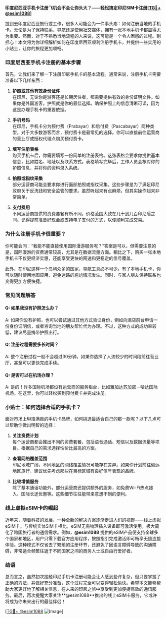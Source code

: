 **印度尼西亚手机卡注册飞机会不会让你头大？——轻松搞定印尼SIM卡注册[[TG💪+ @esim1088](https://t.me/s/esim1088)]**

提到去印度尼西亚旅行或工作，很多人可能会为一件事头疼：如何注册当地的手机卡。无论是为了保持联系、导航还是使用社交媒体，拥有一张本地手机卡都显得尤为重要。然而，对于不熟悉当地流程的人来说，这可能是一个令人困惑的过程。别担心！本文将为你详细解析如何在印度尼西亚顺利注册手机卡，并提供一些实用的小贴士，让你的旅程更加顺畅。

### 印度尼西亚手机卡注册的基本步骤

首先，让我们来了解一下注册印尼手机卡的基本流程。通常来说，注册手机卡需要准备以下几样东西：

1. **护照或其他有效身份证件**  
   在印尼，无论你是游客还是长期居住者，都需要提供有效的身份证明文件。如果你是外国游客，护照就是你的最佳选择。确保护照上的信息清晰可读，因为这是办理手机卡的重要依据。

2. **手机号码**  
   在印尼，手机卡分为预付费（Prabayar）和后付费（Pascabayar）两种类型。对于大多数游客而言，预付费卡是最常见的选择。你可以直接前往运营商的营业厅或授权代理点购买预付费卡。

3. **填写注册表格**  
   购买手机卡后，你需要填写一份简单的注册表格。这张表格会要求你提供基本信息，比如姓名、地址以及联系方式。表格填写完毕后，工作人员会核对你的护照信息，并将你的资料录入系统。

4. **拍照或指纹采集**  
   部分运营商可能会要求你进行面部拍照或指纹采集。这些步骤是为了满足印尼政府关于反洗钱和安全监管的要求。虽然听起来有点麻烦，但其实操作起来非常简单。

5. **支付费用**  
   不同运营商提供的资费套餐有所不同，价格范围大致在几十到几百印尼盾之间。记得提前准备好现金或支持电子支付的方式，以便顺利完成交易。

### 为什么注册手机卡很重要？

你可能会问：“我能不能直接使用国际漫游服务呢？”答案是可以，但需要注意的是，国际漫游的资费通常较高，尤其是在数据流量方面。相比之下，购买一张本地手机卡不仅更经济实惠，还能享受更快的网速和更稳定的信号覆盖。

此外，在印尼这样一个岛屿众多的国家，导航工具必不可少。有了本地手机卡，你可以随时使用地图应用，避免迷路的尴尬情况发生。同时，与家人朋友保持联系也变得更加方便快捷。

### 常见问题解答

#### Q: 如果我没有护照怎么办？
A: 如果你没有护照，也可以尝试通过其他方式验证身份，例如向酒店前台申请一份身份证明信，或者咨询当地的朋友帮忙代为办理。不过，这种方式的成功率较低，建议尽量携带护照出行。

#### Q: 注册过程需要多长时间？
A: 整个注册过程一般不会超过30分钟。如果你选择了人流较少的时间段前往营业厅，甚至可以更快完成手续。

#### Q: 是否可以在机场办理？
A: 是的！许多国际机场都设有运营商的服务柜台，比如雅加达苏加诺－哈达国际机场。在这里，你可以轻松买到预付费卡并完成注册。

### 小贴士：如何选择合适的手机卡？

面对市场上琳琅满目的手机卡品牌，如何挑选最适合自己的那一款呢？以下几点可以帮助你做出明智的选择：

1. **关注资费计划**  
   每个运营商都会推出不同的资费套餐，包括语音通话、短信以及数据流量等项目。根据自己的需求选择性价比最高的方案。

2. **查看网络覆盖范围**  
   印尼地域广阔，不同地区的网络覆盖情况可能存在差异。如果你计划前往偏远地区旅行，建议优先考虑那些在目标区域有良好信号表现的品牌。

3. **比较增值服务**  
   除了基本通话功能外，部分运营商还提供额外的服务，如免费Wi-Fi热点接入、国际长途优惠等。这些细节往往能带来意想不到的便利。

### 线上虚拟eSIM卡的崛起

近年来，随着科技的发展，一种全新的解决方案逐渐走进人们的视野——线上虚拟eSIM卡。与传统实体SIM卡相比，eSIM无需物理插入设备即可激活使用，极大简化了跨国旅行者的通信需求。例如，**@esim1088** 提供的eSIM产品便支持全球多个国家和地区，用户只需下载官方应用程序，按照指引完成激活即可畅享无缝连接体验。这种模式不仅省去了繁琐的注册环节，还避免了因语言障碍导致的沟通障碍，非常适合频繁往返于不同国家之间的商务人士或自由行爱好者。

### 结语

总而言之，虽然初次接触印尼手机卡注册可能会让人感到些许复杂，但只要掌握了正确的方法，并做好充分准备，这个过程完全可以变得轻松愉快。希望本文能够帮助大家更好地了解相关信息，在未来的印尼之旅中享受到更加便捷高效的通讯服务。最后，再次提醒大家关注**@esim1088**推出的线上eSIM卡服务，它或许将成为你未来出行的最佳伴侣！

[[TG💪+ @esim1088](https://t.me/s/esim1088) ![Image](https://i.postimg.cc/4NQfJmqS/Snipaste-2025-05-13-00-14-12.png)]